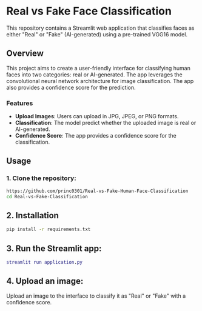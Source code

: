# Real vs Fake Face Classification

This repository contains a Streamlit web application that classifies faces as either "Real" or "Fake" (AI-generated) using a pre-trained VGG16 model.

## Overview

This project aims to create a user-friendly interface for classifying human faces into two categories: real or AI-generated. The app leverages the convolutional neural network architecture for image classification. The app also provides a confidence score for the prediction.

### Features

- **Upload Images**: Users can upload in JPG, JPEG, or PNG formats.
- **Classification**: The model predict whether the uploaded image is real or AI-generated.
- **Confidence Score**: The app provides a confidence score for the classification.

## Usage

### 1. Clone the repository:
```bash
https://github.com/princ0301/Real-vs-Fake-Human-Face-Classification
cd Real-vs-Fake-Classification
```

## 2. Installation
```bash
pip install -r requirements.txt
```

## 3. Run the Streamlit app:
```gd
streamlit run application.py
```
## 4. Upload an image:
Upload an image to the interface to classify it as "Real" or "Fake" with a confidence score.

